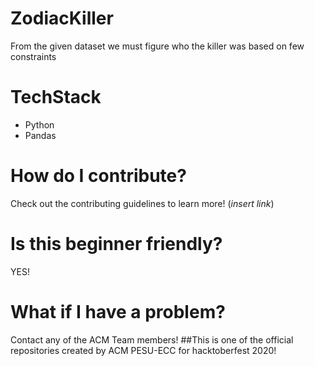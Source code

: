 # ZodiacKiller
  From the given dataset we must figure who the killer was based on few constraints
# TechStack
  * Python
  * Pandas
# How do I contribute?
  Check out the contributing guidelines to learn more!
  (*insert link*)
# Is this beginner friendly?
  YES!
# What if I have a problem?
  Contact any of the ACM Team members!
  ##This is one of the official repositories created by ACM PESU-ECC for hacktoberfest 2020! 